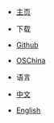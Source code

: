 - [主页](/)

- 下载
 - [Github](https://github.com/xuxueli/xxl-job/releases)
 - [OSChina](http://git.oschina.net/xuxueli0323/xxl-job/releases)

- 语言
 - <a href="./" >中文</a>
 - <a href="./en/" >English</a>
